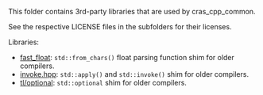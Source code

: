 This folder contains 3rd-party libraries that are used by cras_cpp_common.

See the respective LICENSE files in the subfolders for their licenses.

Libraries:

- [fast_float](fast_float): `std::from_chars()` float parsing function shim for older compilers.
- [invoke.hpp](invoke.hpp): `std::apply()` and `std::invoke()` shim for older compilers.
- [tl/optional](tl): `std::optional` shim for older compilers.